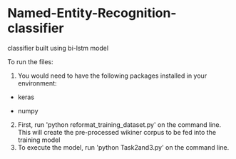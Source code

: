# Named-Entity-Recognition-classifier
classifier built using bi-lstm model

To run the files:

1) You would need to have the following packages installed in your environment:

- keras

- numpy
2) First, run 'python reformat_training_dataset.py' on the command line. This will 
create the pre-processed wikiner corpus to be fed into the training model
3) To execute the model, run 'python Task2and3.py' on the command line.
